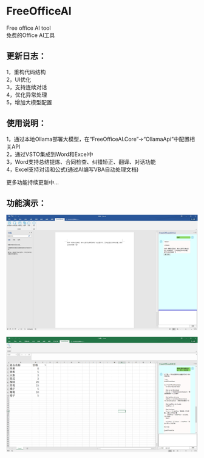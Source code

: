 # FreeOfficeAI
Free office AI tool   
免费的Office AI工具

## 更新日志：
1，重构代码结构  
2，UI优化  
3，支持连续对话  
4，优化异常处理  
5，增加大模型配置  

## 使用说明：
1，通过本地Ollama部署大模型，在“FreeOfficeAI.Core”→“OllamaApi”中配置相关API  
2，通过VSTO集成到Word和Excel中  
3，Word支持总结提炼、合同检查、纠错矫正、翻译、对话功能  
4，Excel支持对话和公式(通过AI编写VBA自动处理文档)  

更多功能持续更新中...

## 功能演示：
![Word示例](Images/word.png)

![Excel示例](Images/excel.png)

